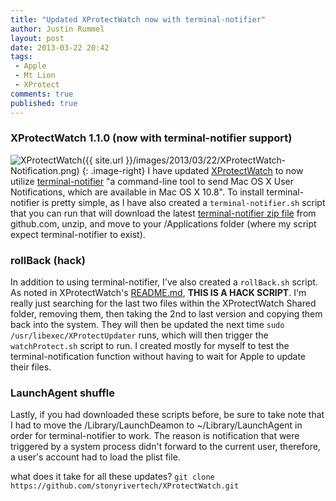 ```yaml
---
title: "Updated XProtectWatch now with terminal-notifier"
author: Justin Rummel
layout: post
date: 2013-03-22 20:42
tags: 
 - Apple
 - Mt Lion
 - XProtect
comments: true
published: true
---
```

### XProtectWatch 1.1.0 (now with terminal-notifier support) ###
![XProtectWatch]({{ site.url }}/images/2013/03/22/XProtectWatch-Notification.png)
{: .image-right}
I have updated [XProtectWatch][XProtectWatch] to now utilize [terminal-notifier][terminal-notifier] "a command-line tool to send Mac OS X User Notifications, which are available in Mac OS X 10.8".  To install terminal-notifier is pretty simple, as I have also created a ```terminal-notifier.sh``` script that you can run that will download the latest [terminal-notifier zip file][dl] from github.com, unzip, and move to your /Applications folder (where my script expect terminal-notifier to exist). 

### rollBack (hack) ###
In addition to using terminal-notifier, I've also created a ```rollBack.sh``` script.  As noted in XProtectWatch's [README.md][readme], **THIS IS A HACK SCRIPT**.  I'm really just searching for the last two files within the XProtectWatch Shared folder, removing them, then taking the 2nd to last version and copying them back into the system.  They will then be updated the next time ```sudo /usr/libexec/XProtectUpdater``` runs, which will then trigger the ```watchProtect.sh``` script to run.  I created mostly for myself to test the terminal-notification function without having to wait for Apple to update their files.


### LaunchAgent shuffle ###
Lastly, if you had downloaded these scripts before, be sure to take note that I had to move the /Library/LaunchDeamon to ~/Library/LaunchAgent in order for terminal-notifier to work.  The reason is notification that were triggered by a system process didn't forward to the current user, therefore, a user's account had to load the plist file.

what does it take for all these updates?  ```git clone https://github.com/stonyrivertech/XProtectWatch.git``` 

[XProtectWatch]: https://github.com/stonyrivertech/XProtectWatch 
[terminal-notifier]: https://github.com/alloy/terminal-notifier 
[dl]: https://github.com/alloy/terminal-notifier/downloads 
[readme]: https://github.com/stonyrivertech/XProtectWatch/blob/master/README.md 
